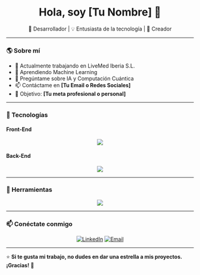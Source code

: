 <!-- Encabezado con una imagen y una breve presentación -->
<h1 align="center">Hola, soy [Tu Nombre] 👋</h1>
<p align="center">
  🚀 Desarrollador | 💡 Entusiasta de la tecnología | 🎨 Creador
</p>

---

### 🌎 Sobre mí

- 🔭 Actualmente trabajando en LiveMed Iberia S.L.
- 🌱 Aprendiendo Machine Learning
- 💬 Pregúntame sobre IA y Computación Cuántica
- 📫 Contáctame en **[Tu Email o Redes Sociales]**
- 🎯 Objetivo: **[Tu meta profesional o personal]**

---

### 🚀 Tecnologías

#### Front-End

<p align="center">
  <a href="https://skillicons.dev">
 <img src="https://skillicons.dev/icons?i=bootstrap,html,css,js" />
  </a>
</p>

#### Back-End

<p align="center">
  <a href="https://skillicons.dev">
  <img src="https://skillicons.dev/icons?i=nodejs,python,django,selenium,java,azure,bash,c,cpp,postgres,haskell" />
  </a>
</p>

---

### 🚀 Herramientas

<p align="center">
  <a href="https://skillicons.dev">
 <img src="https://skillicons.dev/icons?i=idea,eclipse,linux,matlab,visualstudio,vscode,androidstudio,firebase,git,github,ai,ps,notion"/>
  </a>
</p>

---

### 📫 Conéctate conmigo

<p align="center">
  <a href="https://linkedin.com/in/walid-bousnitra/"><img src="https://img.shields.io/badge/LinkedIn-blue?style=for-the-badge&logo=linkedin" alt="LinkedIn" /></a>
  <a href="mailto:walidbousnitra@hotmail.com"><img src="https://img.shields.io/badge/Email-red?style=for-the-badge&logo=gmail" alt="Email" /></a>
</p>

---

⭐️ **Si te gusta mi trabajo, no dudes en dar una estrella a mis proyectos. ¡Gracias!** 🚀
